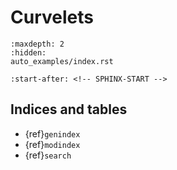 # Curvelets

```{toctree}
:maxdepth: 2
:hidden:
auto_examples/index.rst
```

```{include} ../README.md
:start-after: <!-- SPHINX-START -->
```



## Indices and tables

- {ref}`genindex`
- {ref}`modindex`
- {ref}`search`

